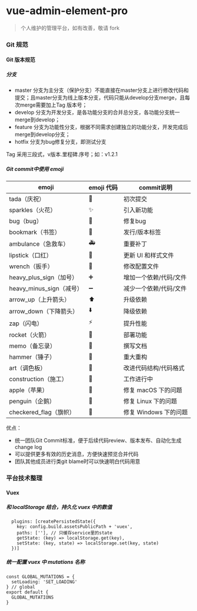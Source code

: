 # vue-admin-element-pro

> 个人维护的管理平台，如有改善，敬请 fork

### Git 规范

#### Git 版本规范

##### 分支

- master 分支为主分支（保护分支）不能直接在master分支上进行修改代码和提交；且master分支为线上版本分支，代码只能从develop分支merge，且每次merge需要加上Tag 版本号；
- develop 分支为开发分支，是各功能分支的合并总分支，各功能分支统一merge到develop；
- feature 分支为功能性分支，根据不同需求创建独立的功能分支，开发完成后merge到develop分支；
- hotfix 分支为bug修复分支，即测试分支

Tag 采用三段式，v版本.里程碑.序号；如：v1.2.1
##### Git commit中使用 emoji
emoji | emoji 代码 | commit说明 
---|---|---
tada（庆祝）| :tada:| 初次提交
sparkles（火花）| :sparkles:| 引入新功能
bug（bug）| :bug:| 修复bug
bookmark（书签）| :bookmark:| 发行/版本标签
ambulance（急救车）| :ambulance:| 重要补丁
lipstick（口红）| :lipstick:| 更新 UI 和样式文件
wrench（扳手）| :wrench:| 修改配置文件
heavy_plus_sign（加号）| :heavy_plus_sign:| 增加一个依赖/代码/文件
heavy_minus_sign（减号）| :heavy_minus_sign:| 减少一个依赖/代码/文件
arrow_up（上升箭头）| :arrow_up:| 升级依赖
arrow_down（下降箭头）| :arrow_down:| 降级依赖
zap（闪电）| :zap:| 提升性能
rocket（火箭）| :rocket:| 部署功能
memo（备忘录）| :memo:| 撰写文档
hammer（锤子）| :hammer:| 重大重构
art（调色板）| :art:| 改进代码结构/代码格式
construction（施工）| :construction:| 工作进行中
apple（苹果）| :apple:| 修复 macOS 下的问题
penguin（企鹅）| :penguin:| 修复 Linux 下的问题
checkered_flag（旗帜）| :checkered_flag:| 修复 Windows 下的问题

 优点：
- 统一团队Git Commit标准，便于后续代码review、版本发布、自动化生成change log
- 可以提供更多有效的历史消息，方便快速预览合并代码
- 团队其他成员进行类git blame时可以快速明白代码用意
### 平台技术整理

#### Vuex

##### 和 localStorage 结合，持久化 vuex 中的数值
```
  plugins: [createPersistedState({
    key: config.build.assetsPublicPath + 'vuex',
    paths: [''], // 只缓存service里的state
    getState: (key) => localStorage.get(key),
    setState: (key, state) => localStorage.set(key, state)
  })]
```
##### 统一配置 vuex 中 mutations 名称
```
const GLOBAL_MUTATIONS = {
  setLoading: 'SET_LOADING'
} // global
export default {
  GLOBAL_MUTATIONS
}
```
